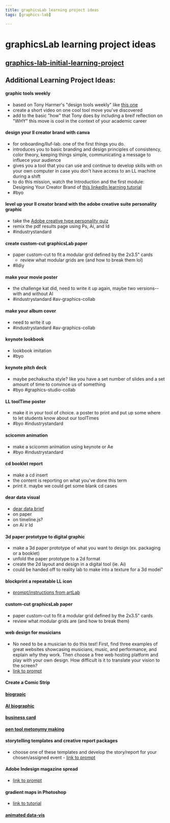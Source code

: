 ```yaml
---
title: graphicsLab learning project ideas
tags: [graphics-lab]

---
```


# graphicsLab learning project ideas


## [graphics-lab-initial-learning-project](/gRfNqwfXQY-IttWzC1VSeQ)

 
 
 
 ## Additional Learning Project Ideas:
 
 #### graphic tools weekly
 * based on Tony Harmer's "design tools weekly" like [this one](https://www.linkedin.com/learning/design-tools-weekly/illustrator-3d-to-aero-22621157?resume=false&u=2194065)
 * create a short video on one cool tool move you've discovered
 * add to the basic "how" that Tony does by including a breif reflection on "WHY" this move is cool in the context of your academic career
 
 #### design your ll creator brand with canva
 * for onboarding/lluf-lab. one of the first things you do.
 * introduces you to basic branding and design principles of consistency, color theory, keeping things simple, communicating a message to influece your audience
 * gives you a tool that you can use and continue to develop skills with on your own computer in case you don't have access to an LL machine during a shift
 * to do this mission, watch the Introduction and the first module: Designing Your Creator Brand of [this linkedIn learning tutorial](https://www.linkedin.com/learning/designing-your-creator-brand-with-canva/creating-your-brand-logo?resume=false&u=2194065)
 * #byo


#### level up your ll creator brand with the adobe creative suite personality graphic
* take the [Adobe creative type personality quiz](https://mycreativetype.com/)
* remix the pdf results page using Ps, Ai, and Id
* #industrystandard
#### create custom-cut graphicsLab paper
* paper custom-cut to fit a modular grid defined by the 2x3.5" cards 
    * review what modular grids are (and how to break them lol)
* #lldiy

#### make your movie poster
* the challenge kat did, need to write it up again, maybe two versions--with and without AI
* #industrystandard #av-graphics-collab

#### make your album cover
* need to write it up
* #industrystandard #av-graphics-collab

#### keynote lookbook 
* lookbook imitation
* #byo

#### keynote pitch deck
* maybe pechakucha style? like you have a set number of slides and a set amount of time to convince us of something
* #byo #graphics-studio-collab

#### LL toolTime poster
* make it in your tool of choice. a poster to print and put up some where to let students know about our toolTimes
* #byo #industrystandard

#### scicomm animation
* make a scicomm animation using keynote or Ae
* #byo #industrystandard


#### cd booklet report
* make a cd insert 
* the content is reporting on what you've done this term
* print it. maybe we could get some blank cd cases

#### dear data visual
* [dear data brief](/m8TVbvPkQ9SepOZGuUgV9Q)
* on paper
* on timeline.js?
* on Ai ir Id

#### 3d paper prototype to digital graphic

* make a 3d paper prototype of what you want to design (ex. packaging or a booklet)
* unfold the paper prototype to a 2d format
* create the 2d layout and design in a digital tool (ie. Ai)
* could be handed off to reality lab to make into a texture for a 3d model"

#### blockprint a repeatable LL icon

* [prompt/instructions from artLab](https://docs.google.com/document/d/1FMC57Q5n8u20L7o1QdGgMMJ8cWkr88JcC-YCouWqMoI/edit?usp=sharing)

#### custom-cut graphicsLab paper
* paper custom-cut to fit a modular grid defined by the 2x3.5" cards
* review what modular grids are (and how to break them)

#### web design for musicians
* No need to be a musician to do this test! First, find three examples of great websites showcasing musicians, music, and performance, and explain _why_ they work. Then choose a free web hosting platform and play with your own design. How difficult is it to translate your vision to the screen?
* [link to prompt](https://docs.google.com/document/d/1doeDPAFWzmdY8FhJc4KMTHeZshFXRuCLhnjwka1_CGs/edit?usp=sharing)

#### Create a Comic Strip

#### [biograpic](https://hackmd.io/vW7KmVESQ-egBqwSntO5Ww)

#### [AI biographic](https://hackmd.io/AMDQsZ8BRaK72tUXAX0zXg)

#### [business card](https://hackmd.io/y3EfA5t7S_Kf79D2kRDIrg)

#### [pen tool metonymy making](https://hackmd.io/t_WgDZBxRmuyprlmstj6qA)

#### storytelling templates and creative report packages
* choose one of these templates and develop the story/report for your chosen/assigned event - [link to prompt](https://hackmd.io/5Po8ofWgTxemQXoLNFFhDg)

#### Adobe Indesign magazine spread
* [link to prompt](https://hackmd.io/615bLj3VR-6GCmJu1axpyw)

#### gradient maps in Photoshop
* [link to tutorial](https://hackmd.io/490_m9-oQjqpbn72KN4FLQ)



#### [animated data-vis](/S1V2erNVSHWxQdRfcjIeCw)